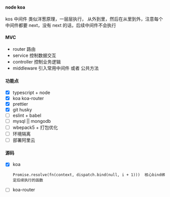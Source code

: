 #### node koa

kos 中间件 类似洋葱原理，一层层执行， 从外到里，然后在从里到外，注意每个中间件都要 next，没有 next 的话，后续中间件不会执行

#### MVC

- router 路由
- service 控制数据交互
- controller 控制业务逻辑
- middleware 引入常用中间件 或者 公共方法

#### 功能点

- [x] typescript + node
- [x] koa koa-router
- [x] prettier
- [x] git husky
- [ ] eslint + babel
- [ ] mysql || mongodb
- [ ] wbepack5 + 打包优化
- [ ] 环境隔离
- [ ] 部署阿里云

#### 源码

- [x] koa
  ```
  Promise.resolve(fn(context, dispatch.bind(null, i + 1)))  核心bind绑定后续执行的函数
  ```
- [ ] koa-router
